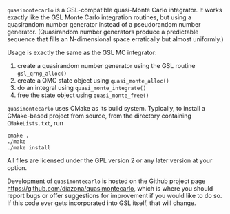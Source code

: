 `quasimontecarlo` is a GSL-compatible quasi-Monte Carlo integrator. It works exactly like the GSL Monte Carlo integration routines, but using a quasirandom number generator instead of a pseudorandom number generator. (Quasirandom number generators produce a predictable sequence that fills an N-dimensional space erratically but almost uniformly.)

Usage is exactly the same as the GSL MC integrator:

1. create a quasirandom number generator using the GSL routine `gsl_qrng_alloc()`
2. create a QMC state object using `quasi_monte_alloc()`
3. do an integral using `quasi_monte_integrate()`
4. free the state object using `quasi_monte_free()`

`quasimontecarlo` uses CMake as its build system. Typically, to install a CMake-based project from source, from the directory containing `CMakeLists.txt`, run

    cmake .
    ./make
    ./make install

All files are licensed under the GPL version 2 or any later version at your option.

Development of `quasimontecarlo` is hosted on the Github project page <https://github.com/diazona/quasimontecarlo>, which is where you should report bugs or offer suggestions for improvement if you would like to do so. If this code ever gets incorporated into GSL itself, that will change.

